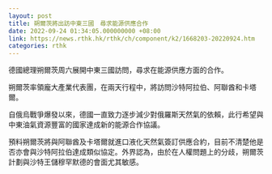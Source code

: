 ```yaml
---
layout: post
title: 朔爾茨將出訪中東三國　尋求能源供應合作
date: 2022-09-24 01:34:05.000000000 +08:00
link: https://news.rthk.hk/rthk/ch/component/k2/1668203-20220924.htm
categories: rthk
---
```


德國總理朔爾茨周六展開中東三國訪問，尋求在能源供應方面的合作。

朔爾茨率領龐大產業代表團，在兩天行程中，將訪問沙特阿拉伯、阿聯酋和卡塔爾。

自俄烏戰爭爆發以來，德國一直致力逐步減少對俄羅斯天然氣的依賴，此行希望與中東油氣資源豐富的國家達成新的能源合作協議。

預料朔爾茨將與阿聯酋及卡塔爾就進口液化天然氣簽訂供應合約，目前不清楚他是否亦會與沙特阿拉伯達成類似協定。外界認為，由於在人權問題上的分歧，朔爾茨計劃與沙特王儲穆罕默德的會面尤其敏感。
